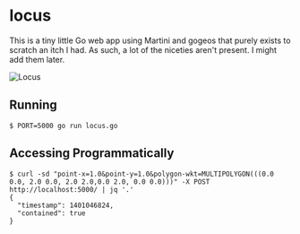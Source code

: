 # locus

This is a tiny little Go web app using Martini and gogeos that purely exists to scratch an itch I had. As such, a lot of the niceties aren't present. I might add them later.

![Locus](https://raw.github.com/anachronistic/locus/master/locus-home.png)

## Running

```
$ PORT=5000 go run locus.go
```

## Accessing Programmatically

```
$ curl -sd "point-x=1.0&point-y=1.0&polygon-wkt=MULTIPOLYGON(((0.0 0.0, 2.0 0.0, 2.0 2.0,0.0 2.0, 0.0 0.0)))" -X POST http://localhost:5000/ | jq '.'
{
  "timestamp": 1401046824,
  "contained": true
}
```
